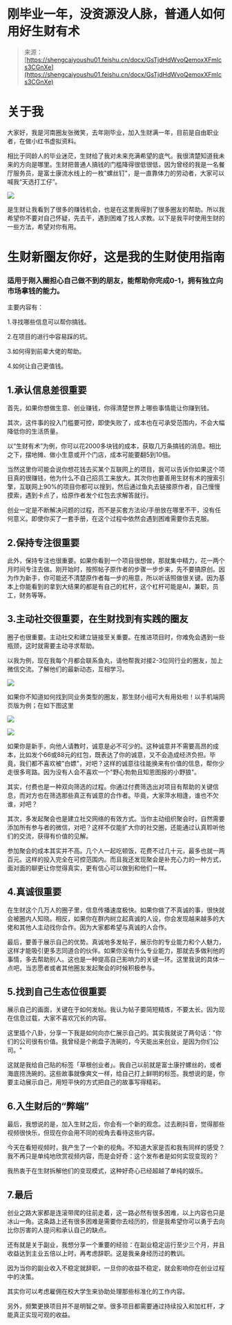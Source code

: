 # 刚毕业一年，没资源没人脉，普通人如何用好生财有术

> 来源：[https://shengcaiyoushu01.feishu.cn/docx/GsTjdHdWvoQemoxXFmlcs3CGnXe](https://shengcaiyoushu01.feishu.cn/docx/GsTjdHdWvoQemoxXFmlcs3CGnXe)

# 关于我

大家好，我是河南圈友张微笑，去年刚毕业，加入生财满一年，目前是自由职业者，在做小红书虚拟资料。

相比于同龄人的毕业迷茫，生财给了我对未来充满希望的底气。我很清楚知道我未来的方向是哪里。生财把普通人搞钱的门槛降得很低很低，因为曾经的我是一名餐厅服务员，是富士康流水线上的一枚"螺丝钉"，是一直靠体力的劳动者，大家可以喊我“天选打工仔”。

![](img/a1284a4efb3f7f21348434394d64fa31.png)

是生财让我看到了很多的赚钱机会，也是在这里我得到了很多圈友的帮助。所以我希望你不要对自己怀疑，先去干，遇到困难了找人求教。以下是我平时使用生财的一些方法，希望对你有用。

# 生财新圈友你好，这是我的生财使用指南

### 适用于刚入圈担心自己做不到的朋友，能帮助你完成0-1，拥有独立向市场拿钱的能力。

主要内容有：

1.寻找哪些信息可以帮你搞钱。

2.在项目的进行中容易踩的坑。

3.如何得到前辈大佬的帮助。

4.如何让自己更值钱。

## 1.承认信息差很重要

首先，如果你想做生意、创业赚钱，你得清楚世界上哪些事情能让你赚到钱。

其次，这件事的投入门槛要可控，即使失败了，成本也在可承受范围内，不会大幅降低你的生活质量。

以“生财有术”为例，你可以花2000多块钱的成本，获取几万条搞钱的消息。相比之下，摆地摊、做小生意或开个门店，成本可能要翻5到10倍。

当然这里你可能会说你想花钱去买某个互联网上的项目，我可以告诉你如果这个项目真的很赚钱，他为什么不自己招员工来放大。其次你也要善用生财有术的搜索引擎，互联网上90%的项目你都可以搜到，然后通过鱼丸去链接原作者，自己慢慢摸索，遇到卡点了，给原作者发个红包去求解答就行。

创业一定是不断解决问题的过程，而不是买套方法论/手册放在哪里不干，没有任何意义。即使你买了一套手册，在这个过程中依然会遇到困难需要你去克服。

## 2.保持专注很重要

此外，保持专注也很重要。如果你看到一个项目很想做，那就集中精力，花一两个月时间专注去做。刚开始时，按照帖子原作者的步骤一步步来，先不要搞原创。因为作为新手，你可能还不清楚原作者每一步的用意，所以听话照做很关键。因为基本上你能看到的拿到大结果的都是有自己的杠杆，这个杠杆可能是AI，兼职，员工，财务等等。

## 3.主动社交很重要，在生财找到有实践的圈友

圈子也很重要。主动社交和建立链接至关重要。在推进项目时，你难免会遇到一些瓶颈，这时就需要主动寻求帮助。

以我为例，现在我每个月都会联系鱼丸，请他帮我对接2-3位同行业的圈友，加上微信交流。了解他们的最新动态，互相学习。

![](img/029ed4c05e6454b7f40061583edaa7e0.png)

如果你不知道如何找到同业务类型的圈友，那生财小组可大有用处啦！以手机端网页版为例；在如下图这里

![](img/22210ac1eef96d1286c9f8a3c83b3e3f.png)

![](img/9479bf8712cf2b8a1dc1a87da9e40f73.png)

如果你是新手，向他人请教时，诚意是必不可少的。这种诚意并不需要高昂的成本，比如发个66或88元的红包，既表达了你的诚意，又不会造成经济负担。毕竟，我们都不喜欢被"白嫖"，对吧？这样的诚意往往能换来有价值的信息，帮你少走很多弯路。因为没有人会不喜欢一个"野心勃勃且知恩图报的小野狼"。

其实，付费也是一种双向筛选的过程。你通过付费筛选出对项目有帮助的关键信息，而对方也在筛选那些真正有诚意的合作者。毕竟，大家萍水相逢，谁也不欠谁，对吧？

其次，多发起聚会也是建立社交网络的有效方式。当你主动组织聚会时，自然需要添加所有参与者的微信，对吧？这样不仅能扩大你的社交圈，还能通过认真聆听他们的交流，获得有价值的见解。

参加聚会的成本其实并不高。几个人一起吃顿饭，花费不过几十元，最多也就一两百元。这样的投入完全在可控范围内。而且我还发现聚会是补充心力的一种方式，面对面的聊更让你觉得真实，更有信心可以做到和他们一样。

## 4.真诚很重要

在生财这个几万人的圈子里，信息传播速度极快。如果你做了不真诚的事，很快就会被圈内人知晓。相反，如果你在群内树立起真诚的人设，你会发现越来越多的大佬和其他人主动找你合作。因为大家都希望与真诚的人合作。

最后，要善于展示自己的优势。真诚地多发帖子，展示你的专业能力和个人魅力，这样才能吸引更多志同道合的伙伴。如果你没有什么专业能力，那就去多做利他的事情，多去帮助别人。这也是一种提高自己影响力的关键一环。这里我说的具体一点吧，当志愿者或者其他圈友发起聚会的时候积极参与。

## 5.找到自己生态位很重要

展示自己的画面，关键在于如何发帖。我认为帖子要简短精炼，不要太长。因为现在信息过载，大家不喜欢冗长的内容。

这里插个八卦，分享一下我是如何向亦仁展示自己的。其实我就说了两句话："你们的公司很有价值。我曾经是个刷盘子洗碗的，今天能出来创业，是因为你们公司。"

这就是我给自己贴的标签「草根创业者」。我自己以前就是富士康拧螺丝的，或者海底捞洗碗的。这些故事就像爽文一样，给自己打上鲜明的标签。我想说的是，你要主动展示自己，用短平快的方式把自己的故事写得精彩。

## 6.入生财后的“弊端”

最后，我想说的是，加入生财之后，你会有一个新的观念。过去刷抖音，觉得那些视频很快乐，但现在你会用不同的视角去看待这些内容。

今天在看短视频时，我产生了一个新的视角。不知道大家是否和我有同样的感受？我不再只是单纯地欣赏视频内容，而是会好奇：这个发布者是如何实现变现的？

我热衷于在生财拆解他们的变现模式，这种好奇心已经超越了单纯的娱乐。

## 7.最后

创业之路大家都是连滚带爬的往前走着，这一路必然有很多困难，以上内容也只是冰山一角。这条路上还有很多困难是需要你去经历的，但是我希望你可以勇于去向比你厉害的人提问和承认自己的缺点。

还有就是关于副业，我想分享一个重要的经验：在副业稳定运行至少三个月，并且收益达到主业五倍以上时，再考虑辞职。这是我亲身经历过的教训。

因为当你的副业收入不稳定就辞职，一旦你的收益不稳定，就会影响你在创业过程中的决策。

其实你可以考虑雇佣在校大学生来协助处理那些标准化的工作内容。

另外，频繁更换项目并不是明智之举。很多项目都需要通过持续投入和加杠杆，才能真正实现可观的收益。